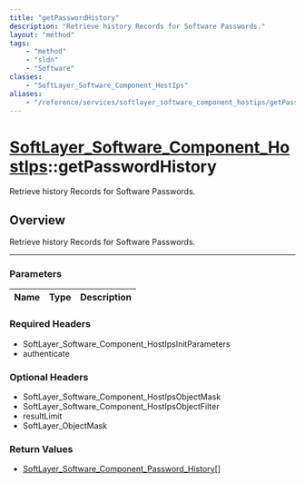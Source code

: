 ```yaml
---
title: "getPasswordHistory"
description: "Retrieve history Records for Software Passwords."
layout: "method"
tags:
    - "method"
    - "sldn"
    - "Software"
classes:
    - "SoftLayer_Software_Component_HostIps"
aliases:
    - "/reference/services/softlayer_software_component_hostips/getPasswordHistory"
---
```

# [SoftLayer_Software_Component_HostIps](/reference/services/SoftLayer_Software_Component_HostIps)::getPasswordHistory

Retrieve history Records for Software Passwords.


## Overview 
Retrieve history Records for Software Passwords.

-----

### Parameters 
|Name | Type | Description |
| --- | --- | --- |


### Required Headers
* SoftLayer_Software_Component_HostIpsInitParameters
* authenticate


### Optional Headers
* SoftLayer_Software_Component_HostIpsObjectMask
* SoftLayer_Software_Component_HostIpsObjectFilter
* resultLimit
* SoftLayer_ObjectMask

### Return Values
* <a href='/reference/datatypes/SoftLayer_Software_Component_Password_History'>SoftLayer_Software_Component_Password_History[] </a>




